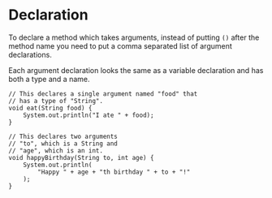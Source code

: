 # Declaration

To declare a method which takes arguments, instead of putting `()` after the method name
you need to put a comma separated list of argument declarations.

Each argument declaration looks the same as a variable declaration and has both a type and a name.

```java,no_run
// This declares a single argument named "food" that
// has a type of "String".
void eat(String food) {
    System.out.println("I ate " + food);
}

// This declares two arguments
// "to", which is a String and
// "age", which is an int.
void happyBirthday(String to, int age) {
    System.out.println(
        "Happy " + age + "th birthday " + to + "!"
    );
}
```
